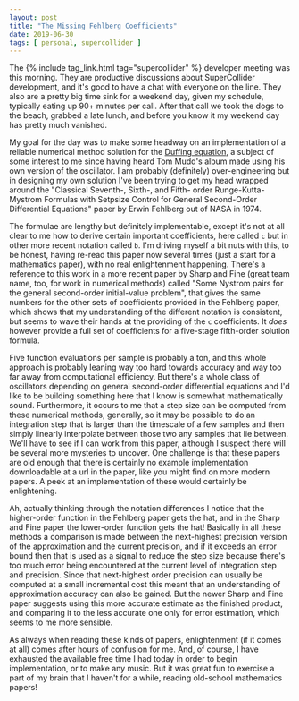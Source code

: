 ```yaml
---
layout: post
title: "The Missing Fehlberg Coefficients"
date: 2019-06-30
tags: [ personal, supercollider ]
---
```


The {% include tag_link.html tag="supercollider" %} developer meeting was this morning. They are productive discussions
about SuperCollider development, and it's good to have a chat with everyone on the line. They also are a pretty big time
sink for a weekend day, given my schedule, typically eating up 90+ minutes per call. After that call we took the dogs to
the beach, grabbed a late lunch, and before you know it my weekend day has pretty much vanished.

My goal for the day was to make some headway on an implementation of a reliable numerical method solution for the
[Duffing equation](https://en.wikipedia.org/wiki/Duffing_equation), a subject of some interest to me since having heard
Tom Mudd's album made using his own version of the oscillator. I am probably (definitely) over-engineering but in
designing my own solution I've been trying to get my head wrapped around the "Classical Seventh-, Sixth-, and Fifth-
order Runge-Kutta-Mystrom Formulas with Setpsize Control for General Second-Order Differential Equations" paper by
Erwin Fehlberg out of NASA in 1974.

The formulae are lengthy but definitely implementable, except it's not at all clear to me how to derive certain
important coefficients, here called ```c``` but in other more recent notation called ```b```. I'm driving myself a bit
nuts with this, to be honest, having re-read this paper now several times (just a start for a mathematics paper), with
no real enlightenment happening. There's a reference to this work in a more recent paper by Sharp and Fine (great
team name, too, for work in numerical methods) called "Some Nystrom pairs for the general second-order initial-value
problem", that gives the same numbers for the other sets of coefficients provided in the Fehlberg paper, which shows
that my understanding of the different notation is consistent, but seems to wave their hands at the providing of the
```c``` coefficients. It *does* however provide a full set of coefficients for a five-stage fifth-order solution
formula.

Five function evaluations per sample is probably a ton, and this whole approach is probably leaning way too hard towards
accuracy and way too far away from computational efficiency. But there's a whole class of oscillators depending on
general second-order differential equations and I'd like to be building something here that I know is somewhat
mathematically sound. Furthermore, it occurs to me that a step size can be computed from these numerical methods,
generally, so it may be possible to do an integration step that is larger than the timescale of a few samples and then
simply linearly interpolate between those two any samples that lie between. We'll have to see if I can work from this
paper, although I suspect there will be several more mysteries to uncover. One challenge is that these papers are old
enough that there is certainly no example implementation downloadable at a url in the paper, like you might find on
more modern papers. A peek at an implementation of these would certainly be enlightening.

Ah, actually thinking through the notation differences I notice that the higher-order function in the Fehlberg paper
gets the hat, and in the Sharp and Fine paper the lower-order function gets the hat! Basically in all these methods
a comparison is made between the next-highest precision version of the approximation and the current precision, and if
it exceeds an error bound then that is used as a signal to reduce the step size because there's too much error being
encountered at the current level of integration step and precision. Since that next-highest order precision can usually
be computed at a small incremental cost this meant that an understanding of approximation accuracy can also be gained.
But the newer Sharp and Fine paper suggests using this more accurate estimate as the finished product, and comparing it
to the less accurate one only for error estimation, which seems to me more sensible.

As always when reading these kinds of papers, enlightenment (if it comes at all) comes after hours of confusion for me.
And, of course, I have exhausted the available free time I had today in order to begin implementation, or to make any
music. But it was great fun to exercise a part of my brain that I haven't for a while, reading old-school mathematics
papers!

